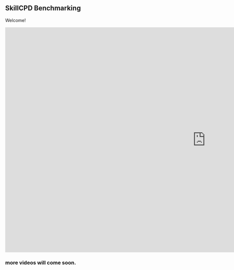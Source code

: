 ## SkillCPD Benchmarking

Welcome!

<iframe width="1280" height="720" src="https://www.youtube.com/embed/d1Dml8YfOak" title="YouTube video player" frameborder="0" allow="accelerometer; autoplay; clipboard-write; encrypted-media; gyroscope; picture-in-picture" allowfullscreen></iframe>


### more videos will come soon.
